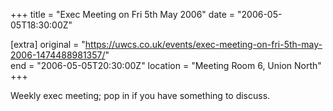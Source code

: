 +++
title = "Exec Meeting on Fri 5th May 2006"
date = "2006-05-05T18:30:00Z"

[extra]
original = "https://uwcs.co.uk/events/exec-meeting-on-fri-5th-may-2006-1474488981357/"    
end = "2006-05-05T20:30:00Z"
location = "Meeting Room 6, Union North"
+++

Weekly exec meeting; pop in if you have something to discuss.

